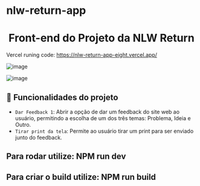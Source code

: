 # nlw-return-app
<h1 align="center"> Front-end do Projeto da NLW Return</h1>


Vercel runing code: https://nlw-return-app-eight.vercel.app/

![image](https://user-images.githubusercontent.com/69829936/171772973-7c97720a-d4e1-4377-bbc7-8a942e446fb2.png)


![image](https://user-images.githubusercontent.com/69829936/171772919-833b65c7-8b7c-496b-acf0-3246a20dd6d5.png)


## :hammer: Funcionalidades do projeto

- `Dar Feedback 1`: Abrir a opção de dar um feedback do site web ao usuário, permitindo a escolha de um dos três temas: Problema, Ideia e Outro.  
- `Tirar print da tela`: Permite ao usuário tirar um print para ser enviado junto do feedback.

## Para rodar utilize: NPM run dev
## Para criar o build utilize: NPM run build
